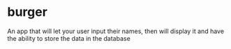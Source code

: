 # burger
An app that will let your user input their names, then will display it and have the ability to store the data in the database
